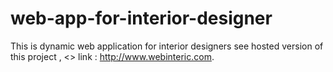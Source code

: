 # web-app-for-interior-designer
This is dynamic web application for interior designers
see hosted version of this project , <>
link : http://www.webinteric.com.
